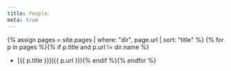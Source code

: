 ```yaml
---
title: People
meta: true
---
```


{% assign pages = site.pages | where: "dir", page.url | sort: "title" %} 
{% for p in pages %}{% if p.title and p.url != dir.name %}
  * [{{ p.title }}]({{ p.url }}){% endif %}{% endfor %}
